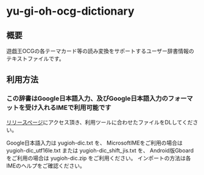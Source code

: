 # yu-gi-oh-ocg-dictionary

## 概要

遊戯王OCGの各テーマカード等の読み変換をサポートするユーザー辞書情報のテキストファイルです。

## 利用方法

### この辞書はGoogle日本語入力、及びGoogle日本語入力のフォーマットを受け入れるIMEで利用可能です

[リリースページ](https://github.com/Lhaplus-K/yu-gi-oh-ocg-dictionary/releases)にアクセス頂き、利用ツールに合わせたファイルをDLしてください。

Google日本語入力は yugioh-dic.txt を、
MicrosoftIMEをご利用の場合は yugioh-dic_utf16le.txt または yugioh-dic_shift_jis.txt を、
Android版Gboardをご利用の場合は yugioh-dic.zip をご利用ください。
インポートの方法は各IMEのヘルプをご確認ください。
